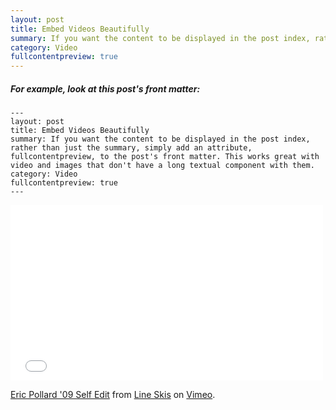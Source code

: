 ```yaml
---
layout: post
title: Embed Videos Beautifully
summary: If you want the content to be displayed in the post index, rather than just the summary, simply add an attribute, fullcontentpreview, to the post's front matter. This works great with video and images that don't have a long textual component with them.
category: Video
fullcontentpreview: true
---
```


##### For example, look at this post's front matter:

```
---
layout: post
title: Embed Videos Beautifully
summary: If you want the content to be displayed in the post index, rather than just the summary, simply add an attribute, fullcontentpreview, to the post's front matter. This works great with video and images that don't have a long textual component with them.
category: Video
fullcontentpreview: true
---
```

<iframe src="//player.vimeo.com/video/9191814" width="500" height="281" frameborder="0" webkitallowfullscreen mozallowfullscreen allowfullscreen></iframe> <p><a href="http://vimeo.com/9191814">Eric Pollard '09 Self Edit</a> from <a href="http://vimeo.com/lineskis">Line Skis</a> on <a href="https://vimeo.com">Vimeo</a>.</p>